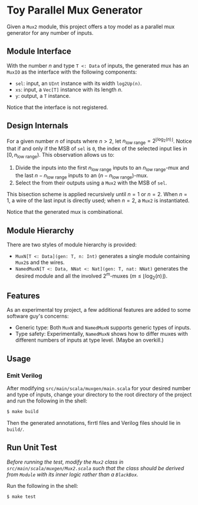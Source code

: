 Toy Parallel Mux Generator
=======================

Given a `Mux2` module, this project offers a toy model as a parallel mux generator for any number of inputs. 

## Module Interface

With the number $n$ and type `T <: Data` of inputs, the generated mux has an `MuxIO` as the interface with the following components:

* `sel`: input, an `UInt` instance with its width `log2Up(n)`.
* `xs`: input, a `Vec[T]` instance with its length $n$.
* `y`: output, a `T` instance.

Notice that the interface is not registered.

## Design Internals

For a given number $n$ of inputs where $n > 2$, let $n_{\text{low range}} = 2^{\lfloor\log_{2}(n)\rfloor}$. Notice that if and only if the MSB of `sel` is `0`, the index of the selected input lies in $[0, n_{\text{low range}})$. This observation allows us to:

1. Divide the inputs into the first $n_{\text{low range}}$ inputs to an $n_{\text{low range}}$-mux and the last $n - n_{\text{low range}}$ inputs to an $(n - n_{\text{low range}})$-mux.
2. Select the from their outputs using a `Mux2` with the MSB of `sel`.

This bisection scheme is applied recursively until $n = 1$ or $n = 2$. When $n = 1$, a wire of the last input is directly used; when $n = 2$, a `Mux2` is instantiated.

Notice that the generated mux is combinational.

## Module Hierarchy

There are two styles of module hierarchy is provided:

* `MuxN[T <: Data](gen: T, n: Int)` generates a single module containing `Mux2`s and the wires.
* `NamedMuxN[T <: Data, NNat <: Nat](gen: T, nat: NNat)` generates the desired module and all the involved $2^{m}$-muxes $(m \leq \lfloor\log_{2}(n)\rfloor)$.

## Features

As an experimental toy project, a few additional features are added to some software guy's concerns:

* Generic type: Both `MuxN` and `NamedMuxN` supports generic types of inputs.
* Type safety: Experimentally, `NamedMuxN` shows how to differ muxes with different numbers of inputs at type level. (Maybe an overkill.)

## Usage

### Emit Verilog

After modifying `src/main/scala/muxgen/main.scala` for your desired number and type of inputs, change your directory to the root directory of the project and run the following in the shell:

```bash
$ make build
```

Then the generated annotations, firrtl files and Verilog files should lie in `build/`.

## Run Unit Test

*Before running the test, modify the `Mux2` class in `src/main/scala/muxgen/Mux2.scala` such that the class should be derived from `Module`  with its inner logic rather than a `BlackBox`.*

Run the following in the shell:

```bash
$ make test
```


